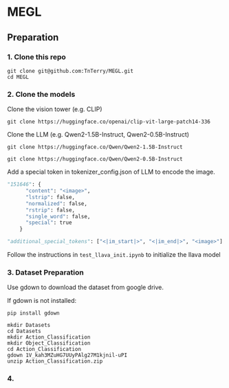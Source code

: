 # MEGL

## Preparation

### 1. Clone this repo
```
git clone git@github.com:TnTerry/MEGL.git
cd MEGL
```

### 2. Clone the models
Clone the vision tower (e.g. CLIP)
```
git clone https://huggingface.co/openai/clip-vit-large-patch14-336
```

Clone the LLM (e.g. Qwen2-1.5B-Instruct, Qwen2-0.5B-Instruct)
```
git clone https://huggingface.co/Qwen/Qwen2-1.5B-Instruct
```
```
git clone https://huggingface.co/Qwen/Qwen2-0.5B-Instruct
```

Add a special token in tokenizer_config.json of LLM to encode the image.
```python
"151646": {
      "content": "<image>",
      "lstrip": false,
      "normalized": false,
      "rstrip": false,
      "single_word": false,
      "special": true
    }
```
```python
"additional_special_tokens": ["<|im_start|>", "<|im_end|>", "<image>"]
```
Follow the instructions in `test_llava_init.ipynb` to initialize the llava model


### 3. Dataset Preparation
Use gdown to download the dataset from google drive.

If gdown is not installed:
```Shell
pip install gdown
```
```
mkdir Datasets
cd Datasets
mkdir Action_Classification
mkdir Object_Classification
cd Action_Classification
gdown 1V_kah3MZuHG7UUyPAlg27M1kjnil-uPI
unzip Action_Classification.zip
```

### 4. 
